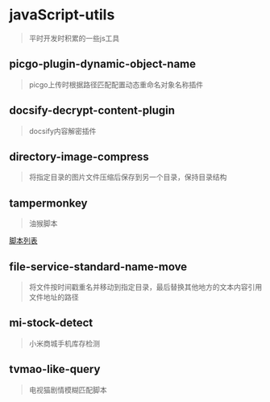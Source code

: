 # javaScript-utils

> 平时开发时积累的一些js工具



## picgo-plugin-dynamic-object-name

> picgo上传时根据路径匹配配置动态重命名对象名称插件
>



## docsify-decrypt-content-plugin

> docsify内容解密插件
>



## directory-image-compress

> 将指定目录的图片文件压缩后保存到另一个目录，保持目录结构



## tampermonkey

> 油猴脚本

[脚本列表](tampermonkey/README.md)



## file-service-standard-name-move

> 将文件按时间戳重名并移动到指定目录，最后替换其他地方的文本内容引用文件地址的路径
>



## mi-stock-detect

> 小米商城手机库存检测
>



## tvmao-like-query

> 电视猫剧情模糊匹配脚本
>
